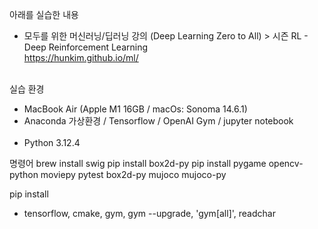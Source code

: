아래를 실습한 내용  
- 모두를 위한 머신러닝/딥러닝 강의 (Deep Learning Zero to All) > 시즌 RL - Deep Reinforcement Learning  
https://hunkim.github.io/ml/ <br><br>

실습 환경  
- MacBook Air (Apple M1 16GB / macOs: Sonoma 14.6.1)  
- Anaconda 가상환경 / Tensorflow / OpenAI Gym / jupyter notebook <br><br>
- Python 3.12.4

명령어
brew install swig
pip install box2d-py
pip install pygame opencv-python moviepy pytest box2d-py mujoco mujoco-py

pip install
- tensorflow, cmake, gym, gym --upgrade, 'gym[all]', readchar
